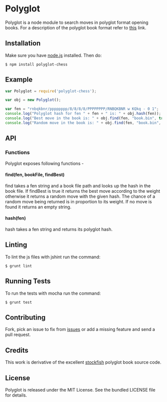 Polyglot
========
Polyglot is a node module to search moves in polyglot format opening books. For
a description of the polyglot book format refer to
[this](http://hardy.uhasselt.be/Toga/book_format.html) link.

## Installation
Make sure you have [node.js](http://nodejs.org/) installed. Then do:

    $ npm install polyglot-chess

## Example
```js
var Polyglot = require('polyglot-chess');

var obj = new Polyglot();

var fen = "rnbqkbnr/pppppppp/8/8/8/8/PPPPPPPP/RNBQKBNR w KQkq - 0 1";
console.log("Polyglot hash for fen " + fen + " is: " + obj.hash(fen));
console.log("Best move in the book is: " + obj.find(fen, "book.bin", true));
console.log("Random move in the book is: " + obj.find(fen, "book.bin", false));
```

## API

### Functions
Polyglot exposes following functions -

#### find(fen, bookFile, findBest)
find takes a fen string and a book file path and looks up the hash in the book
file. If findBest is true it returns the best move according to the weight
otherwise it returns a random move with the given hash. The chance of a random
move being returned is in proportion to its weight. If no move is found it
returns an empty string.

#### hash(fen)
hash takes a fen string and returns its polyglot hash.

## Linting
To lint the js files with jshint run the command:

    $ grunt lint

## Running Tests
To run the tests with mocha run the command:

    $ grunt test

## Contributing
Fork, pick an issue to fix from [issues](https://github.com/imor/polyglot/issues)
or add a missing feature and send a pull request.

## Credits
This work is derivative of the excellent [stockfish](https://github.com/mcostalba/Stockfish)
polyglot book source code.

## License
Polyglot is released under the MIT License. See the bundled LICENSE file for
details.
